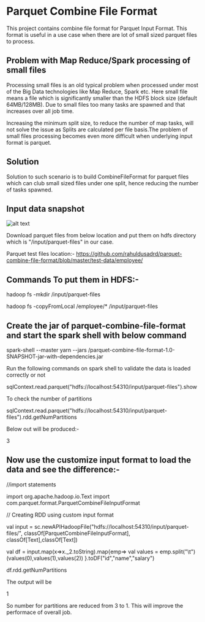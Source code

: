 # Parquet Combine File Format
This project contains combine file format for Parquet Input Format. This format is useful in a use case when there are lot of small sized parquet files to process.


Problem with Map Reduce/Spark processing of small files
---------------------------------------------------------------------------------------------------------------------------------------
Processing small files is an old typical problem when processed under most of the Big Data technologies like Map Reduce, Spark etc. Here small file means a file which is significantly smaller than the HDFS block size (default 64MB/128MB). Due to small files too many tasks are spawned and that increases over all job time.

Increasing the minimum split size, to reduce the number of map tasks, will not solve the issue as Splits are calculated per file basis.The problem of small files processing becomes even more difficult when underlying input format is parquet.

Solution
----------------------------------------------------------------------------------------------------------------------------------------

Solution to such scenario is to build CombineFileFormat for parquet files which can club small sized files under one split, hence reducing the number of tasks spawned.

Input data snapshot
----------------------------------------------------------------------------------------------------------------------------------------
![alt text](https://github.com/rahuldusadrd/parquet-combine-file-format/blob/master/images/data.png)



Download parquet files from below location and put them on hdfs directory which is "/input/parquet-files" in our case.

Parquet test files location:- https://github.com/rahuldusadrd/parquet-combine-file-format/blob/master/test-data/employee/

Commands To put them in HDFS:-
----------------------------------------------------------------------------------------------------------------------------------------
hadoop fs -mkdir /input/parquet-files

hadoop fs -copyFromLocal <local-dir>/employee/* /input/parquet-files

Create the jar of parquet-combine-file-format and start the spark shell with below command
-----------------------------------------------------------------------------------------------------------------------------------------
spark-shell --master yarn --jars <jar location>/parquet-combine-file-format-1.0-SNAPSHOT-jar-with-dependencies.jar
  
Run the following commands on spark shell to validate the data is loaded correctly or not

sqlContext.read.parquet("hdfs://localhost:54310/input/parquet-files").show


To check the number of partitions

sqlContext.read.parquet("hdfs://localhost:54310/input/parquet-files").rdd.getNumPartitions

Below out will be produced:-

3


Now use the customize input format to load the data and see the difference:-
----------------------------------------------------------------------------------------------------------------------------------------

//import statements

import org.apache.hadoop.io.Text
import com.parquet.format.ParquetCombineFileInputFormat

// Creating RDD using custom input format

val input = sc.newAPIHadoopFile("hdfs://localhost:54310/input/parquet-files/", classOf[ParquetCombineFileInputFormat], classOf[Text],classOf[Text])

val df = input.map(x=>x._2.toString).map{emp=>
val values = emp.split("\t")
(values(0),values(1),values(2))
}.toDF("id","name","salary")


df.rdd.getNumPartitions


The output will be

1



So number for partitions are reduced from 3 to 1. This will improve the performace of overall job.

